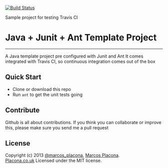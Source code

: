 [![Build Status](https://travis-ci.org/mplacona/java-junit-template-project.png?branch=master)](https://travis-ci.org/mplacona/java-junit-template-project)

Sample project for testing Travis CI

# Java + Junit + Ant Template Project
----------
A Java template project pre configured with Junit and Ant
It comes integrated with Travis CI, so continuous integration comes out of the box


## Quick Start
- Clone or download this repo
- Run `ant` to get the unit tests going

## Contribute
Github is all about contributions. If you think you can collaborate or improve this, please make sure you send me a pull request

## License
Copyright (c) 2013 [@marcos_placona](https://twitter.com/marcos_placona), [Marcos Placona](https://plus.google.com/111557456465418142877).  
[Placona.co.uk](http://www.placona.co.uk)
Licensed under the MIT license.
